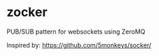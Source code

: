 zocker
======

PUB/SUB pattern for websockets using ZeroMQ

Inspired by: https://github.com/5monkeys/socker/
